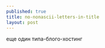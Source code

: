 ```yaml
---
published: true
title: no-nonascii-letters-in-title
layout: post
---
```

еще один типа-блого-хостинг
